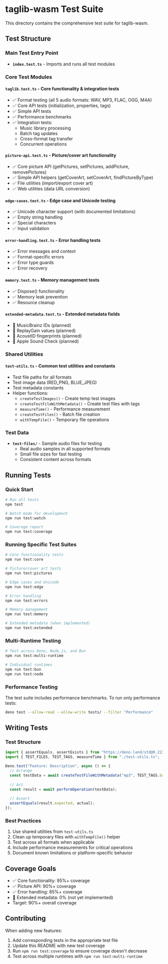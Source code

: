 # taglib-wasm Test Suite

This directory contains the comprehensive test suite for taglib-wasm.

## Test Structure

### Main Test Entry Point
- **`index.test.ts`** - Imports and runs all test modules

### Core Test Modules

#### `taglib.test.ts` - Core functionality & integration tests
- ✅ Format testing (all 5 audio formats: WAV, MP3, FLAC, OGG, M4A)
- ✅ Core API tests (initialization, properties, tags)
- ✅ Simple API tests
- ✅ Performance benchmarks
- ✅ Integration tests:
  - Music library processing
  - Batch tag updates
  - Cross-format tag transfer
  - Concurrent operations

#### `picture-api.test.ts` - Picture/cover art functionality
- ✅ Core picture API (getPictures, setPictures, addPicture, removePictures)
- ✅ Simple API helpers (getCoverArt, setCoverArt, findPictureByType)
- ✅ File utilities (import/export cover art)
- ✅ Web utilities (data URL conversion)

#### `edge-cases.test.ts` - Edge case and Unicode testing
- ✅ Unicode character support (with documented limitations)
- ✅ Empty string handling
- ✅ Special characters
- ✅ Input validation

#### `error-handling.test.ts` - Error handling tests
- ✅ Error messages and context
- ✅ Format-specific errors
- ✅ Error type guards
- ✅ Error recovery

#### `memory.test.ts` - Memory management tests
- ✅ Dispose() functionality
- ✅ Memory leak prevention
- ✅ Resource cleanup

#### `extended-metadata.test.ts` - Extended metadata fields
- 🚧 MusicBrainz IDs (planned)
- 🚧 ReplayGain values (planned)
- 🚧 AcoustID fingerprints (planned)
- 🚧 Apple Sound Check (planned)

### Shared Utilities

#### `test-utils.ts` - Common test utilities and constants
- Test file paths for all formats
- Test image data (RED_PNG, BLUE_JPEG)
- Test metadata constants
- Helper functions:
  - `createTestImages()` - Create temp test images
  - `createTestFileWithMetadata()` - Create test files with tags
  - `measureTime()` - Performance measurement
  - `createTestFiles()` - Batch file creation
  - `withTempFile()` - Temporary file operations

### Test Data
- **`test-files/`** - Sample audio files for testing
  - Real audio samples in all supported formats
  - Small file sizes for fast testing
  - Consistent content across formats

## Running Tests

### Quick Start
```bash
# Run all tests
npm test

# Watch mode for development
npm run test:watch

# Coverage report
npm run test:coverage
```

### Running Specific Test Suites
```bash
# Core functionality tests
npm run test:core

# Picture/cover art tests
npm run test:pictures

# Edge cases and Unicode
npm run test:edge

# Error handling
npm run test:errors

# Memory management
npm run test:memory

# Extended metadata (when implemented)
npm run test:extended
```

### Multi-Runtime Testing
```bash
# Test across Deno, Node.js, and Bun
npm run test:multi-runtime

# Individual runtimes
npm run test:bun
npm run test:node
```

### Performance Testing
The test suite includes performance benchmarks. To run only performance tests:
```bash
deno test --allow-read --allow-write tests/ --filter "Performance"
```

## Writing Tests

### Test Structure
```typescript
import { assertEquals, assertExists } from "https://deno.land/std@0.223.0/assert/mod.ts";
import { TEST_FILES, TEST_TAGS, measureTime } from "./test-utils.ts";

Deno.test("Feature: Description", async () => {
  // Arrange
  const testData = await createTestFileWithMetadata("mp3", TEST_TAGS.basic);
  
  // Act
  const result = await performOperation(testData);
  
  // Assert
  assertEquals(result.expected, actual);
});
```

### Best Practices
1. Use shared utilities from `test-utils.ts`
2. Clean up temporary files with `withTempFile()` helper
3. Test across all formats when applicable
4. Include performance measurements for critical operations
5. Document known limitations or platform-specific behavior

## Coverage Goals
- ✅ Core functionality: 95%+ coverage
- ✅ Picture API: 90%+ coverage
- ✅ Error handling: 85%+ coverage
- 🚧 Extended metadata: 0% (not yet implemented)
- Target: 90%+ overall coverage

## Contributing
When adding new features:
1. Add corresponding tests in the appropriate test file
2. Update this README with new test coverage
3. Run `npm run test:coverage` to ensure coverage doesn't decrease
4. Test across multiple runtimes with `npm run test:multi-runtime`